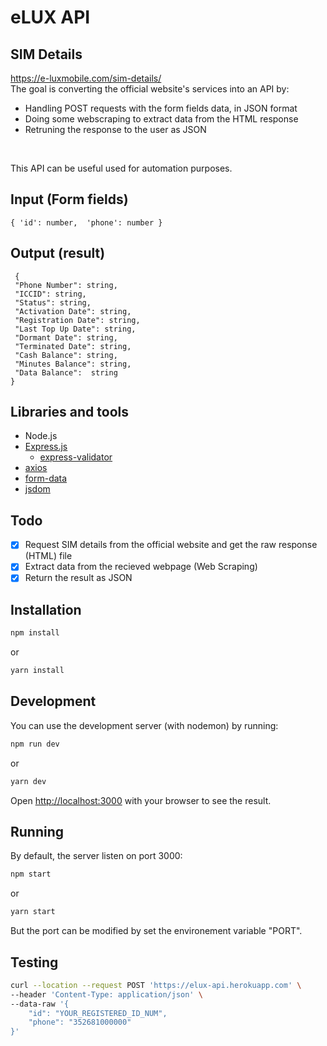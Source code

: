 # eLUX API
## SIM Details
https://e-luxmobile.com/sim-details/
<br />
The goal is converting the official website's services into an API by:
- Handling POST requests with the form fields data, in JSON format
- Doing some webscraping to extract data from the HTML response
- Retruning the response to the user as JSON
<br />

This API can be useful used for automation purposes.
<br />
## Input (Form fields)
`
{
    'id': number, 
    'phone': number
}
`
<br />
## Output (result)


`
{`<br />`
  "Phone Number": string,`<br />`
  "ICCID": string,`<br />`
  "Status": string,`<br />`
  "Activation Date": string,`<br />`
  "Registration Date": string,`<br />`
  "Last Top Up Date": string,`<br />`
  "Dormant Date": string,`<br />`
  "Terminated Date": string,`<br />`
  "Cash Balance": string,`<br />`
  "Minutes Balance": string,`<br />`
  "Data Balance":  string`<br />`
}
`


## Libraries and tools
- Node.js
- [Express.js](expressjs.com/)  
  - [express-validator](https://express-validator.github.io/docs/https://link)
- [axios](https://axios-http.com/)
- [form-data](https://github.com/form-data/form-data)
- [jsdom](https://github.com/jsdom/jsdom)

## Todo
- [x] Request SIM details from the official website and get the raw response (HTML) file
- [X] Extract data from the recieved webpage (Web Scraping) 
- [X] Return the result as JSON

## Installation

```bash
npm install
```
or

```bash
yarn install
```

## Development

You can use the development server (with nodemon) by running:

```bash
npm run dev
```

or

```bash
yarn dev
```
Open [http://localhost:3000](http://localhost:3000) with your browser to see the result.

## Running
By default, the server listen on port 3000:
```bash
npm start
```
or
```bash
yarn start
```
But the port can be modified by set the environement variable "PORT".


## Testing
```bash
curl --location --request POST 'https://elux-api.herokuapp.com' \
--header 'Content-Type: application/json' \
--data-raw '{
    "id": "YOUR_REGISTERED_ID_NUM",
    "phone": "352681000000"
}'
```
